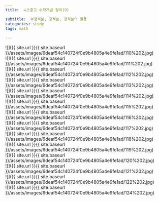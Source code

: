 ```yaml
---
title:  ➗초중고 수학개념 정리(9)

subtitle:  부정적분, 정적분, 정적분의 활용
categories: study 
tags: math
 
---
```


  
![]({{ site.url }}{{ site.baseurl }}/assets/images/6deaf54c140724f0e9b4805a4e9fe1ad/110%202.jpg)  
![]({{ site.url }}{{ site.baseurl }}/assets/images/6deaf54c140724f0e9b4805a4e9fe1ad/111%202.jpg)  
![]({{ site.url }}{{ site.baseurl }}/assets/images/6deaf54c140724f0e9b4805a4e9fe1ad/112%202.jpg)  
![]({{ site.url }}{{ site.baseurl }}/assets/images/6deaf54c140724f0e9b4805a4e9fe1ad/113%202.jpg)  
![]({{ site.url }}{{ site.baseurl }}/assets/images/6deaf54c140724f0e9b4805a4e9fe1ad/114%202.jpg)  
![]({{ site.url }}{{ site.baseurl }}/assets/images/6deaf54c140724f0e9b4805a4e9fe1ad/115%202.jpg)  
![]({{ site.url }}{{ site.baseurl }}/assets/images/6deaf54c140724f0e9b4805a4e9fe1ad/116%202.jpg)  
![]({{ site.url }}{{ site.baseurl }}/assets/images/6deaf54c140724f0e9b4805a4e9fe1ad/117%202.jpg)  
![]({{ site.url }}{{ site.baseurl }}/assets/images/6deaf54c140724f0e9b4805a4e9fe1ad/118%202.jpg)  
![]({{ site.url }}{{ site.baseurl }}/assets/images/6deaf54c140724f0e9b4805a4e9fe1ad/119%202.jpg)  
![]({{ site.url }}{{ site.baseurl }}/assets/images/6deaf54c140724f0e9b4805a4e9fe1ad/120%202.jpg)  
![]({{ site.url }}{{ site.baseurl }}/assets/images/6deaf54c140724f0e9b4805a4e9fe1ad/121%202.jpg)  
![]({{ site.url }}{{ site.baseurl }}/assets/images/6deaf54c140724f0e9b4805a4e9fe1ad/122%202.jpg)  
![]({{ site.url }}{{ site.baseurl }}/assets/images/6deaf54c140724f0e9b4805a4e9fe1ad/124%202.jpg)  
